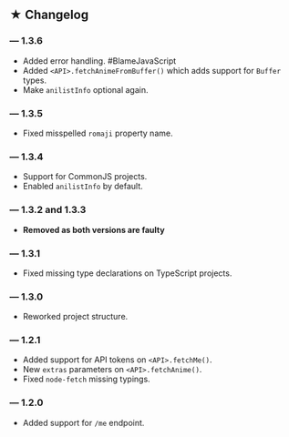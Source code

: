 ## ★ Changelog

### — 1.3.6

   * Added error handling. #BlameJavaScript
   * Added `<API>.fetchAnimeFromBuffer()` which adds support for `Buffer` types.
   * Make `anilistInfo` optional again.

### — 1.3.5

   * Fixed misspelled `romaji` property name.

### — 1.3.4

   * Support for CommonJS projects.
   * Enabled `anilistInfo` by default.

### — 1.3.2 and 1.3.3

   * **Removed as both versions are faulty**

### — 1.3.1

   * Fixed missing type declarations on TypeScript projects.

### — 1.3.0

   * Reworked project structure.

### — 1.2.1

   * Added support for API tokens on `<API>.fetchMe()`.
   * New `extras` parameters on `<API>.fetchAnime()`.
   * Fixed `node-fetch` missing typings.

### — 1.2.0

   * Added support for `/me` endpoint.
